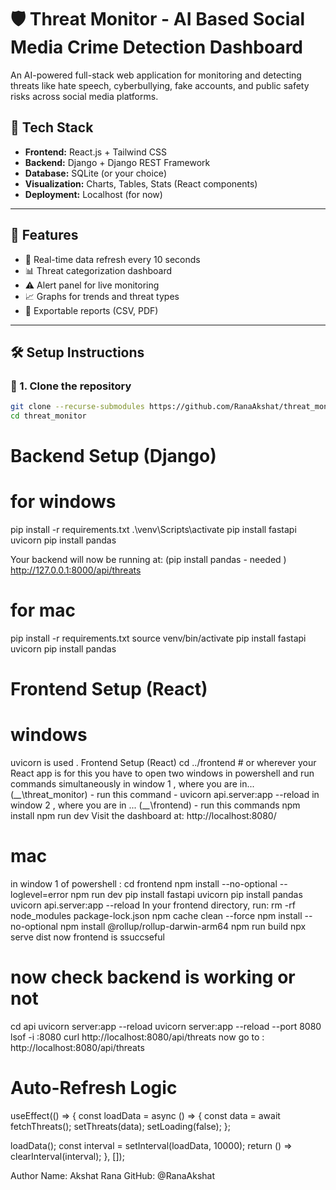 # 🛡️ Threat Monitor - AI Based Social Media Crime Detection Dashboard

An AI-powered full-stack web application for monitoring and detecting threats like hate speech, cyberbullying, fake accounts, and public safety risks across social media platforms.

## 🧠 Tech Stack

- **Frontend:** React.js + Tailwind CSS
- **Backend:** Django + Django REST Framework
- **Database:** SQLite (or your choice)
- **Visualization:** Charts, Tables, Stats (React components)
- **Deployment:** Localhost (for now)

---

## 🚀 Features

- 🔁 Real-time data refresh every 10 seconds
- 📊 Threat categorization dashboard
- ⚠️ Alert panel for live monitoring
- 📈 Graphs for trends and threat types
- 🧾 Exportable reports (CSV, PDF)

---

## 🛠️ Setup Instructions

### 📁 1. Clone the repository

```bash
git clone --recurse-submodules https://github.com/RanaAkshat/threat_monitor.git
cd threat_monitor
```

# Backend Setup (Django)
# for windows
pip install -r requirements.txt
.\venv\Scripts\activate
pip install fastapi uvicorn
pip install pandas

Your backend will now be running at:           (pip install pandas - needed )
http://127.0.0.1:8000/api/threats

# for mac
pip install -r requirements.txt
source venv/bin/activate
pip install fastapi uvicorn
pip install pandas



 # Frontend Setup (React)
 
# windows
uvicorn is used .
Frontend Setup (React) cd ../frontend # or wherever your React app is
for this you have to open two windows in powershell and run commands simultaneously
in window 1 , where you are in...
(\__\__\threat_monitor)  - run this command - uvicorn api.server:app --reload 
in window 2 , where you are in ...
(\__\__\frontend) - run this commands
npm install 
npm run dev
Visit the dashboard at:
http://localhost:8080/

# mac
in window 1 of powershell :
cd frontend
npm install --no-optional --loglevel=error
npm run dev
pip install fastapi uvicorn
pip install pandas
uvicorn api.server:app --reload
In your frontend directory, run:
rm -rf node_modules package-lock.json
npm cache clean --force
npm install --no-optional
npm install @rollup/rollup-darwin-arm64
npm run build
npx serve dist
now frontend is ssuccseful

# now check backend is working or not
cd api
uvicorn server:app --reload
uvicorn server:app --reload --port 8080
lsof -i :8080
curl http://localhost:8080/api/threats
now go to : http://localhost:8080/api/threats

#  Auto-Refresh Logic
useEffect(() => {
  const loadData = async () => {
    const data = await fetchThreats();
    setThreats(data);
    setLoading(false);
  };

  loadData();
  const interval = setInterval(loadData, 10000);
  return () => clearInterval(interval);
}, []);

Author
Name: Akshat Rana
GitHub: @RanaAkshat
